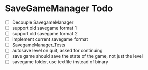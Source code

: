 # SaveGameManager Todo

- [ ] Decouple SavegameManager
- [ ] support old savegame format 1
- [ ] support old savegame format 2
- [ ] implement current savegame format
- [ ] SavegameManager_Tests
- [ ] autosave level on quit, asked for continuing
- [ ] save game should save the state of the game, not just the level
- [ ] savegame folder, use textfile instead of binary
